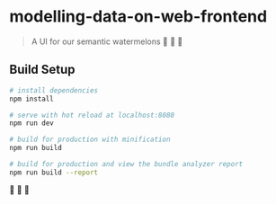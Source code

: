 # modelling-data-on-web-frontend

> A UI for our semantic watermelons :watermelon: :watermelon: :watermelon:

## Build Setup

``` bash
# install dependencies
npm install

# serve with hot reload at localhost:8080
npm run dev

# build for production with minification
npm run build

# build for production and view the bundle analyzer report
npm run build --report
```
:eggplant: :eggplant: :eggplant: 
